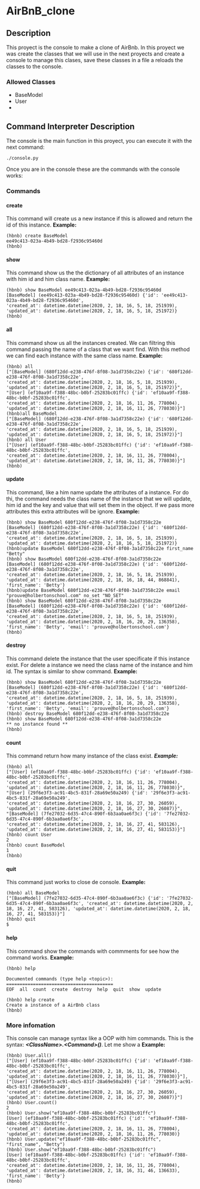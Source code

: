 # AirBnB_clone

## Description
This proyect is the console to make a clone of AirBnb. In this proyect we was create the classes that we will use in the next proyects and create a console to manage this clases, save these classes in a file a reloads the classes to the console.
### Allowed Classes
- BaseModel
- User
- 

## Command Interpreter Description
The console is the main function in this proyect, you can execute it with the next command:
```
./console.py
```
Once you are in the console these are the commands with the console works:
### Commands
#### create
This command will create us a new instance if this is allowed and return the id of this instance.
**Example:**
```
(hbnb) create BaseModel
ee49c413-023a-4b49-bd28-f2936c95460d
(hbnb)
```
#### show
This command show us the the dictionary of all attributes of an instance with him id and him class name. **Example:**
```
(hbnb) show BaseModel ee49c413-023a-4b49-bd28-f2936c95460d
[BaseModel] (ee49c413-023a-4b49-bd28-f2936c95460d) {'id': 'ee49c413-023a-4b49-bd28-f2936c95460d',
'created_at': datetime.datetime(2020, 2, 18, 16, 5, 18, 251939),
'updated_at': datetime.datetime(2020, 2, 18, 16, 5, 18, 251972)}
(hbnb)
```
#### all
This command show us all the instances created. We can filtring this command passing the name of a class that we want find. With this method we can find each instance with the same class name. **Example:**
```
(hbnb) all
["[BaseModel] (680f12dd-e238-476f-8f08-3a1d7358c22e) {'id': '680f12dd-e238-476f-8f08-3a1d7358c22e',
'created_at': datetime.datetime(2020, 2, 18, 16, 5, 18, 251939),
'updated_at': datetime.datetime(2020, 2, 18, 16, 5, 18, 251972)}",
"[User] (ef10aa9f-f388-48bc-b0bf-25283bc01ffc) {'id': 'ef10aa9f-f388-48bc-b0bf-25283bc01ffc',
'created_at': datetime.datetime(2020, 2, 18, 16, 11, 26, 778004),
'updated_at': datetime.datetime(2020, 2, 18, 16, 11, 26, 778030)}"]
(hbnb)all BaseModel
["[BaseModel] (680f12dd-e238-476f-8f08-3a1d7358c22e) {'id': '680f12dd-e238-476f-8f08-3a1d7358c22e',
'created_at': datetime.datetime(2020, 2, 18, 16, 5, 18, 251939),
'updated_at': datetime.datetime(2020, 2, 18, 16, 5, 18, 251972)}"]
(hbnb) all User
["[User] (ef10aa9f-f388-48bc-b0bf-25283bc01ffc) {'id': 'ef10aa9f-f388-48bc-b0bf-25283bc01ffc',
'created_at': datetime.datetime(2020, 2, 18, 16, 11, 26, 778004),
'updated_at': datetime.datetime(2020, 2, 18, 16, 11, 26, 778030)}"]
(hbnb)
```
#### update
This command, like a him name update the attributes of a instance. For do thi, the command needs the class name of the instance that we will update, him id and the key and value that will set them in the object. If we pass more attributes this extra attributes will be ignore. **Example:**
```
(hbnb) show BaseModel 680f12dd-e238-476f-8f08-3a1d7358c22e
[BaseModel] (680f12dd-e238-476f-8f08-3a1d7358c22e) {'id': '680f12dd-e238-476f-8f08-3a1d7358c22e',
'created_at': datetime.datetime(2020, 2, 18, 16, 5, 18, 251939),
'updated_at': datetime.datetime(2020, 2, 18, 16, 5, 18, 251972)}
(hbnb)update BaseModel 680f12dd-e238-476f-8f08-3a1d7358c22e first_name "Betty"
(hbnb) show BaseModel 680f12dd-e238-476f-8f08-3a1d7358c22e
[BaseModel] (680f12dd-e238-476f-8f08-3a1d7358c22e) {'id': '680f12dd-e238-476f-8f08-3a1d7358c22e',
'created_at': datetime.datetime(2020, 2, 18, 16, 5, 18, 251939),
'updated_at': datetime.datetime(2020, 2, 18, 16, 18, 44, 868841),
'first_name': 'Betty'}
(hbnb)update BaseModel 680f12dd-e238-476f-8f08-3a1d7358c22e email "prouve@holbertonschool.com" no_set "NO_SET"
(hbnb) show BaseModel 680f12dd-e238-476f-8f08-3a1d7358c22e
[BaseModel] (680f12dd-e238-476f-8f08-3a1d7358c22e) {'id': '680f12dd-e238-476f-8f08-3a1d7358c22e',
'created_at': datetime.datetime(2020, 2, 18, 16, 5, 18, 251939),
'updated_at': datetime.datetime(2020, 2, 18, 16, 20, 29, 136358),
'first_name': 'Betty', 'email': 'prouve@holbertonschool.com'}
(hbnb)
```
#### destroy
This command delete the instance that the user specificate if this instance exist. For delete a instance we need the class name of the instance and him id. The syntax is similar to show command. **Example:**
```
(hbnb) show BaseModel 680f12dd-e238-476f-8f08-3a1d7358c22e
[BaseModel] (680f12dd-e238-476f-8f08-3a1d7358c22e) {'id': '680f12dd-e238-476f-8f08-3a1d7358c22e',
'created_at': datetime.datetime(2020, 2, 18, 16, 5, 18, 251939),
'updated_at': datetime.datetime(2020, 2, 18, 16, 20, 29, 136358),
'first_name': 'Betty', 'email': 'prouve@holbertonschool.com'}
(hbnb) destroy BaseModel 680f12dd-e238-476f-8f08-3a1d7358c22e
(hbnb) show BaseModel 680f12dd-e238-476f-8f08-3a1d7358c22e
** no instance found **
(hbnb)
```
#### count
This command return how many instance of the class exist. ***Example:***
```
(hbnb) all
["[User] (ef10aa9f-f388-48bc-b0bf-25283bc01ffc) {'id': 'ef10aa9f-f388-48bc-b0bf-25283bc01ffc',
'created_at': datetime.datetime(2020, 2, 18, 16, 11, 26, 778004),
'updated_at': datetime.datetime(2020, 2, 18, 16, 11, 26, 778030)}",
"[User] (29f6e3f3-ac91-4bc5-831f-28a69e50a249) {'id': '29f6e3f3-ac91-4bc5-831f-28a69e50a249',
'created_at': datetime.datetime(2020, 2, 18, 16, 27, 30, 26059),
'updated_at': datetime.datetime(2020, 2, 18, 16, 27, 30, 26087)}",
"[BaseModel] (7fe27032-6d35-47c4-890f-6b3aa0ae6f3c) {'id': '7fe27032-6d35-47c4-890f-6b3aa0ae6f3c',
'created_at': datetime.datetime(2020, 2, 18, 16, 27, 41, 583126),
'updated_at': datetime.datetime(2020, 2, 18, 16, 27, 41, 583153)}"]
(hbnb) count User
2
(hbnb) count BaseModel
1
(hbnb)
```
#### quit
This command just works to close de console. **Example:**
```
(hbnb) all BaseModel
["[BaseModel] (7fe27032-6d35-47c4-890f-6b3aa0ae6f3c) {'id': '7fe27032-6d35-47c4-890f-6b3aa0ae6f3c', 'created_at': datetime.datetime(2020, 2, 18, 16, 27, 41, 583126), 'updated_at': datetime.datetime(2020, 2, 18, 16, 27, 41, 583153)}"]
(hbnb) quit
$
```

#### help
This command show the commands with commments for see how the command works. **Example:**
```
(hbnb) help

Documented commands (type help <topic>):
========================================
EOF  all  count  create  destroy  help  quit  show  update

(hbnb) help create
Create a instance of a AirBnb class
(hbnb)
```

### More infomation
This console can manage syntax like a OOP with him commands. This is the syntax: ***\<ClassName\>.\<Command\>()***. Let me show a **Example:**
```
(hbnb) User.all()
["[User] (ef10aa9f-f388-48bc-b0bf-25283bc01ffc) {'id': 'ef10aa9f-f388-48bc-b0bf-25283bc01ffc',
'created_at': datetime.datetime(2020, 2, 18, 16, 11, 26, 778004),
'updated_at': datetime.datetime(2020, 2, 18, 16, 11, 26, 778030)}"],
["[User] (29f6e3f3-ac91-4bc5-831f-28a69e50a249) {'id': '29f6e3f3-ac91-4bc5-831f-28a69e50a249',
'created_at': datetime.datetime(2020, 2, 18, 16, 27, 30, 26059),
'updated_at': datetime.datetime(2020, 2, 18, 16, 27, 30, 26087)}"]
(hbnb) User.count()
2
(hbnb) User.show("ef10aa9f-f388-48bc-b0bf-25283bc01ffc")
[User] (ef10aa9f-f388-48bc-b0bf-25283bc01ffc) {'id': 'ef10aa9f-f388-48bc-b0bf-25283bc01ffc',
'created_at': datetime.datetime(2020, 2, 18, 16, 11, 26, 778004),
'updated_at': datetime.datetime(2020, 2, 18, 16, 11, 26, 778030)}
(hbnb) User.update("ef10aa9f-f388-48bc-b0bf-25283bc01ffc", "first_name", "Betty")
(hbnb) User.show("ef10aa9f-f388-48bc-b0bf-25283bc01ffc")
[User] (ef10aa9f-f388-48bc-b0bf-25283bc01ffc) {'id': 'ef10aa9f-f388-48bc-b0bf-25283bc01ffc',
'created_at': datetime.datetime(2020, 2, 18, 16, 11, 26, 778004),
'updated_at': datetime.datetime(2020, 2, 18, 16, 31, 46, 136633), 'first_name': 'Betty'}
(hbnb)
```
